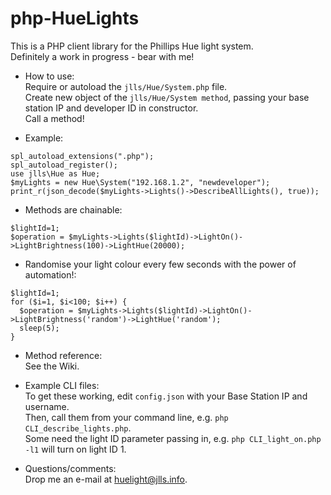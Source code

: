 # php-HueLights
This is a PHP client library for the Phillips Hue light system.<br>
Definitely a work in progress - bear with me!

- How to use:<br>
Require or autoload the `jlls/Hue/System.php` file.<br>
Create new object of the `jlls/Hue/System method`, passing your base station IP and developer ID in constructor.<br>
Call a method!

- Example:
```
spl_autoload_extensions(".php");
spl_autoload_register();
use jlls\Hue as Hue;
$myLights = new Hue\System("192.168.1.2", "newdeveloper");
print_r(json_decode($myLights->Lights()->DescribeAllLights(), true));
```

- Methods are chainable:
```
$lightId=1;
$operation = $myLights->Lights($lightId)->LightOn()->LightBrightness(100)->LightHue(20000);
```

- Randomise your light colour every few seconds with the power of automation!:
```
$lightId=1;
for ($i=1, $i<100; $i++) {
  $operation = $myLights->Lights($lightId)->LightOn()->LightBrightness('random')->LightHue('random');
  sleep(5);
}
```

- Method reference:<br>
See the Wiki.

- Example CLI files:<br>
To get these working, edit `config.json` with your Base Station IP and username.<br>
Then, call them from your command line, e.g. `php CLI_describe_lights.php`.<br>
Some need the light ID parameter passing in, e.g. `php CLI_light_on.php -l1` will turn on light ID 1.<br>

- Questions/comments:<br>
Drop me an e-mail at <a href="mailto:huelights@jlls.info">huelight@jlls.info</a>.

